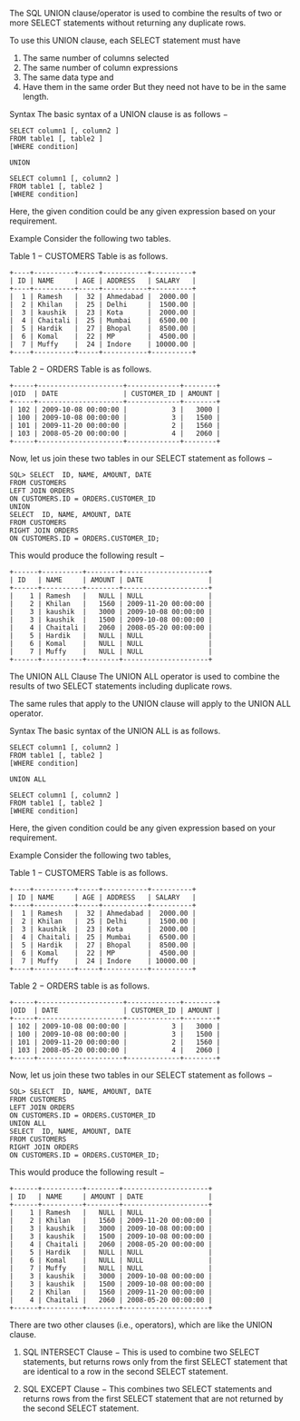 The SQL UNION clause/operator is used to combine the results of two or more SELECT statements without returning any duplicate rows.

To use this UNION clause, each SELECT statement must have

1. The same number of columns selected
2. The same number of column expressions
3. The same data type and
4. Have them in the same order
But they need not have to be in the same length.

Syntax
The basic syntax of a UNION clause is as follows −

    SELECT column1 [, column2 ]
    FROM table1 [, table2 ]
    [WHERE condition]

    UNION

    SELECT column1 [, column2 ]
    FROM table1 [, table2 ]
    [WHERE condition]
Here, the given condition could be any given expression based on your requirement.

Example
Consider the following two tables.

Table 1 − CUSTOMERS Table is as follows.

    +----+----------+-----+-----------+----------+
    | ID | NAME     | AGE | ADDRESS   | SALARY   |
    +----+----------+-----+-----------+----------+
    |  1 | Ramesh   |  32 | Ahmedabad |  2000.00 |
    |  2 | Khilan   |  25 | Delhi     |  1500.00 |
    |  3 | kaushik  |  23 | Kota      |  2000.00 |
    |  4 | Chaitali |  25 | Mumbai    |  6500.00 |
    |  5 | Hardik   |  27 | Bhopal    |  8500.00 |
    |  6 | Komal    |  22 | MP        |  4500.00 |
    |  7 | Muffy    |  24 | Indore    | 10000.00 |
    +----+----------+-----+-----------+----------+
Table 2 − ORDERS Table is as follows.

    +-----+---------------------+-------------+--------+
    |OID  | DATE                | CUSTOMER_ID | AMOUNT |
    +-----+---------------------+-------------+--------+
    | 102 | 2009-10-08 00:00:00 |           3 |   3000 |
    | 100 | 2009-10-08 00:00:00 |           3 |   1500 |
    | 101 | 2009-11-20 00:00:00 |           2 |   1560 |
    | 103 | 2008-05-20 00:00:00 |           4 |   2060 |
    +-----+---------------------+-------------+--------+
Now, let us join these two tables in our SELECT statement as follows −

    SQL> SELECT  ID, NAME, AMOUNT, DATE
    FROM CUSTOMERS
    LEFT JOIN ORDERS
    ON CUSTOMERS.ID = ORDERS.CUSTOMER_ID
    UNION
    SELECT  ID, NAME, AMOUNT, DATE
    FROM CUSTOMERS
    RIGHT JOIN ORDERS
    ON CUSTOMERS.ID = ORDERS.CUSTOMER_ID;
This would produce the following result −

    +------+----------+--------+---------------------+
    | ID   | NAME     | AMOUNT | DATE                |
    +------+----------+--------+---------------------+
    |    1 | Ramesh   |   NULL | NULL                |
    |    2 | Khilan   |   1560 | 2009-11-20 00:00:00 |
    |    3 | kaushik  |   3000 | 2009-10-08 00:00:00 |
    |    3 | kaushik  |   1500 | 2009-10-08 00:00:00 |
    |    4 | Chaitali |   2060 | 2008-05-20 00:00:00 |
    |    5 | Hardik   |   NULL | NULL                |
    |    6 | Komal    |   NULL | NULL                |
    |    7 | Muffy    |   NULL | NULL                |
    +------+----------+--------+---------------------+
The UNION ALL Clause
The UNION ALL operator is used to combine the results of two SELECT statements including duplicate rows.

The same rules that apply to the UNION clause will apply to the UNION ALL operator.

Syntax
The basic syntax of the UNION ALL is as follows.

    SELECT column1 [, column2 ]
    FROM table1 [, table2 ]
    [WHERE condition]

    UNION ALL

    SELECT column1 [, column2 ]
    FROM table1 [, table2 ]
    [WHERE condition]
Here, the given condition could be any given expression based on your requirement.

Example
Consider the following two tables,

Table 1 − CUSTOMERS Table is as follows.

    +----+----------+-----+-----------+----------+
    | ID | NAME     | AGE | ADDRESS   | SALARY   |
    +----+----------+-----+-----------+----------+
    |  1 | Ramesh   |  32 | Ahmedabad |  2000.00 |
    |  2 | Khilan   |  25 | Delhi     |  1500.00 |
    |  3 | kaushik  |  23 | Kota      |  2000.00 |
    |  4 | Chaitali |  25 | Mumbai    |  6500.00 |
    |  5 | Hardik   |  27 | Bhopal    |  8500.00 |
    |  6 | Komal    |  22 | MP        |  4500.00 |
    |  7 | Muffy    |  24 | Indore    | 10000.00 |
    +----+----------+-----+-----------+----------+
Table 2 − ORDERS table is as follows.

    +-----+---------------------+-------------+--------+
    |OID  | DATE                | CUSTOMER_ID | AMOUNT |
    +-----+---------------------+-------------+--------+
    | 102 | 2009-10-08 00:00:00 |           3 |   3000 |
    | 100 | 2009-10-08 00:00:00 |           3 |   1500 |
    | 101 | 2009-11-20 00:00:00 |           2 |   1560 |
    | 103 | 2008-05-20 00:00:00 |           4 |   2060 |
    +-----+---------------------+-------------+--------+
Now, let us join these two tables in our SELECT statement as follows −

    SQL> SELECT  ID, NAME, AMOUNT, DATE
    FROM CUSTOMERS
    LEFT JOIN ORDERS
    ON CUSTOMERS.ID = ORDERS.CUSTOMER_ID
    UNION ALL
    SELECT  ID, NAME, AMOUNT, DATE
    FROM CUSTOMERS
    RIGHT JOIN ORDERS
    ON CUSTOMERS.ID = ORDERS.CUSTOMER_ID;
This would produce the following result −

    +------+----------+--------+---------------------+
    | ID   | NAME     | AMOUNT | DATE                |
    +------+----------+--------+---------------------+
    |    1 | Ramesh   |   NULL | NULL                |
    |    2 | Khilan   |   1560 | 2009-11-20 00:00:00 |
    |    3 | kaushik  |   3000 | 2009-10-08 00:00:00 |
    |    3 | kaushik  |   1500 | 2009-10-08 00:00:00 |
    |    4 | Chaitali |   2060 | 2008-05-20 00:00:00 |
    |    5 | Hardik   |   NULL | NULL                |
    |    6 | Komal    |   NULL | NULL                |
    |    7 | Muffy    |   NULL | NULL                |
    |    3 | kaushik  |   3000 | 2009-10-08 00:00:00 |
    |    3 | kaushik  |   1500 | 2009-10-08 00:00:00 |
    |    2 | Khilan   |   1560 | 2009-11-20 00:00:00 |
    |    4 | Chaitali |   2060 | 2008-05-20 00:00:00 |
    +------+----------+--------+---------------------+
There are two other clauses (i.e., operators), which are like the UNION clause.

1. SQL INTERSECT Clause − This is used to combine two SELECT statements, but returns rows only from the first SELECT statement that are identical to a row in the second SELECT statement.

2. SQL EXCEPT Clause − This combines two SELECT statements and returns rows from the first SELECT statement that are not returned by the second SELECT statement.
